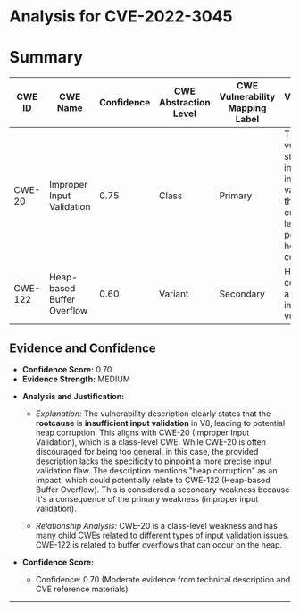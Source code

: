 # Analysis for CVE-2022-3045

# Summary
| CWE ID | CWE Name | Confidence | CWE Abstraction Level | CWE Vulnerability Mapping Label | CWE-Vulnerability Mapping Notes |
|---|---|---|---|---|---|
| CWE-20 | Improper Input Validation | 0.75 | Class | Primary | The vulnerability stems from insufficient input validation in the V8 engine, leading to potential heap corruption. |
| CWE-122 | Heap-based Buffer Overflow | 0.60 | Variant | Secondary | Heap corruption is a potential impact of the vulnerability. |

## Evidence and Confidence

*   **Confidence Score:** 0.70
*   **Evidence Strength:** MEDIUM

- **Analysis and Justification:**  
  - *Explanation:* The vulnerability description clearly states that the **rootcause** is **insufficient input validation** in V8, leading to potential heap corruption. This aligns with CWE-20 (Improper Input Validation), which is a class-level CWE. While CWE-20 is often discouraged for being too general, in this case, the provided description lacks the specificity to pinpoint a more precise input validation flaw. The description mentions "heap corruption" as an impact, which could potentially relate to CWE-122 (Heap-based Buffer Overflow). This is considered a secondary weakness because it's a consequence of the primary weakness (improper input validation).
  
  - *Relationship Analysis:* CWE-20 is a class-level weakness and has many child CWEs related to different types of input validation issues. CWE-122 is related to buffer overflows that can occur on the heap.

- **Confidence Score:**  
  - Confidence: 0.70 (Moderate evidence from technical description and CVE reference materials)

---